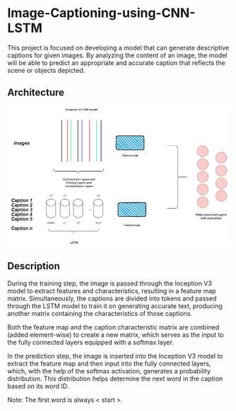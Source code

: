 # Image-Captioning-using-CNN-LSTM

This project is focused on developing a model that can generate descriptive captions for given images. By analyzing the content of an image, the model will be able to predict an appropriate and accurate caption that reflects the scene or objects depicted.

## Architecture
![Architecture](Architecture.png)


## Description
During the training step, the image is passed through the Inception V3 model to extract features and characteristics, resulting in a feature map matrix. Simultaneously, the captions are divided into tokens and passed through the LSTM model to train it on generating accurate text, producing another matrix containing the characteristics of those captions.

Both the feature map and the caption characteristic matrix are combined (added element-wise) to create a new matrix, which serves as the input to the fully connected layers equipped with a softmax layer.

In the prediction step, the image is inserted into the Inception V3 model to extract the feature map and then input into the fully connected layers, which, with the help of the softmax activation, generates a probability distribution. This distribution helps determine the next word in the caption based on its word ID.

Note: The first word is always < start >.